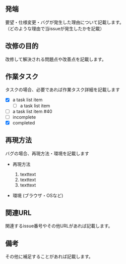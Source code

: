 ## 発端
要望・仕様変更・バグが発生した理由について記載します。  
（どのような理由で当issueが発生したかを記載）  

## 改修の目的
改修して解決される問題点や改善点を記載します。

## 作業タスク
タスクの場合、必要であれば作業タスク詳細を記載します

- [x] a task list item
    - [ ] a task list item
- [ ] a task list item #40
- [ ] incomplete
- [x] completed

## 再現方法
バグの場合、再現方法・環境を記載します

* 再現方法  
  1. texttext  
  2. texttext  
  3. texttext  

* 環境 (ブラウザ・OSなど)  

## 関連URL
関連するissue番号やその他URLがあれば記載します。

## 備考  
その他に補足することがあれば記載します。
